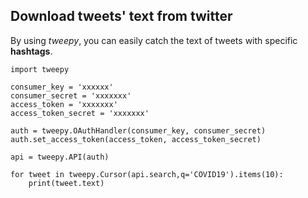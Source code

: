 ## Download tweets' text from twitter 
By using <em>tweepy</em>, you can easily catch the text of tweets with specific <strong>hashtags</strong>.
```
import tweepy

consumer_key = 'xxxxxx'
consumer_secret = 'xxxxxxx'
access_token = 'xxxxxxx'
access_token_secret = 'xxxxxxx'
 
auth = tweepy.OAuthHandler(consumer_key, consumer_secret)
auth.set_access_token(access_token, access_token_secret)
 
api = tweepy.API(auth)

for tweet in tweepy.Cursor(api.search,q='COVID19').items(10):
    print(tweet.text)
```
